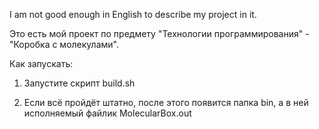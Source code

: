 I am not good enough in English to describe my project in it.

Это есть мой проект по предмету "Технологии программирования" - "Коробка с молекулами".

Как запускать:

1) Запустите скрипт build.sh

2) Если всё пройдёт штатно, после этого появится папка bin, а в ней исполняемый файлик MolecularBox.out 
